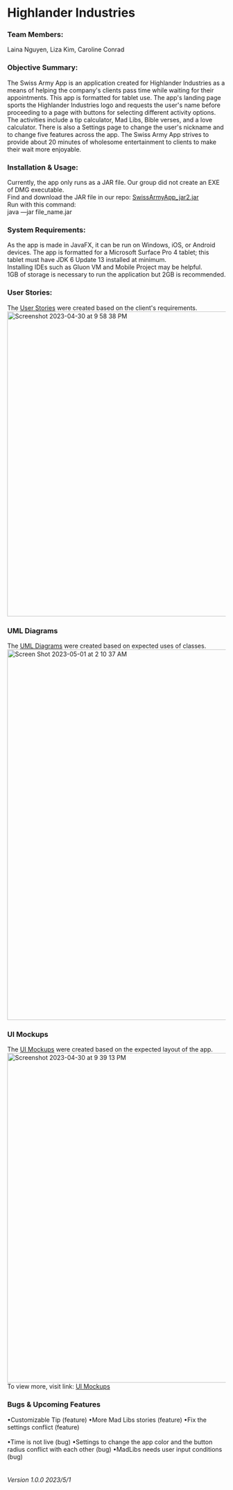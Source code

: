 # Highlander Industries
### Team Members:  
Laina Nguyen, Liza Kim, Caroline Conrad

### Objective Summary:
The Swiss Army App is an application created for Highlander Industries as a means of helping the company's clients pass time while waiting for their appointments. This app is formatted for tablet use. The app's landing page sports the Highlander Industries logo and requests the user's name before proceeding to a page with buttons for selecting different activity options. The activities include a tip calculator, Mad Libs, Bible verses, and a love calculator. There is also a Settings page to change the user's nickname and to change five features across the app. The Swiss Army App strives to provide about 20 minutes of wholesome entertainment to clients to make their wait more enjoyable. 

### Installation & Usage:
Currently, the app only runs as a JAR file. Our group did not create an EXE of DMG executable.<br/>
Find and download the JAR file in our repo: <a href=https://github.com/ElizavKim/SwissArmyApp_CC_EK_LN/tree/main/SwissArmyApp/out/artifacts/SwissArmyApp_jar2 target="_blank">SwissArmyApp_jar2.jar</a><br/>
Run with this command:<br/>
java  —jar file_name.jar <br/>


### System Requirements:
As the app is made in JavaFX, it can be run on Windows, iOS, or Android devices. The app is formatted for a Microsoft Surface Pro 4 tablet; this tablet must have JDK 6 Update 13 installed at minimum.<br />
Installing IDEs such as Gluon VM and Mobile Project may be helpful.<br />
1GB of storage is necessary to run the application but 2GB is recommended.

### User Stories:
The <a href="https://www.figma.com/file/wA9F2tL9kpyJ02dGjgbBEI/CIS-332%3A-Final-Proj-%7C-Swiss-Army-App?node-id=37-110" target="_blank">User Stories</a> were created based on the client's requirements.
<img width="702" alt="Screenshot 2023-04-30 at 9 58 38 PM" src="https://user-images.githubusercontent.com/78044530/235390091-01a209f8-9ef9-4250-ae93-affdc3eefc7a.png">

### UML Diagrams
The <a href="https://www.figma.com/file/wA9F2tL9kpyJ02dGjgbBEI/C>IS-332%3A-Final-Proj-%7C-Swiss-Army-App?node-id=28-110&t=SDeHwCu5MOkNYESU-0" target="_blank">UML Diagrams</a> were created based on expected uses of classes. <img width="853" alt="Screen Shot 2023-05-01 at 2 10 37 AM" src="https://user-images.githubusercontent.com/125468727/235415335-cb5a075b-fd16-4766-bade-367166119309.png">

### UI Mockups
The <a href="https://www.figma.com/file/wA9F2tL9kpyJ02dGjgbBEI/CIS-332%3A-Final-Proj-%7C-Swiss-Army-App?node-id=0-1&t=q5UQZMyribt1AIKf-0" target="_blank"> UI Mockups</a> were created based on the expected layout of the app.
<img width="759" alt="Screenshot 2023-04-30 at 9 39 13 PM" src="https://user-images.githubusercontent.com/78044530/235389739-b9fd9189-dc50-4726-9dfc-90b01c5fcde8.png"> <br />
To view more, visit link: <a href="https://www.figma.com/file/wA9F2tL9kpyJ02dGjgbBEI/CIS-332%3A-Final-Proj-%7C-Swiss-Army-App?node-id=0-1&t=q5UQZMyribt1AIKf-0" target="_blank"> UI Mockups</a>

### Bugs & Upcoming Features
•Customizable Tip (feature)
•More Mad Libs stories (feature)
•Fix the settings conflict (feature)<br/>
<br/>
•Time is not live (bug)
•Settings to change the app color and the button radius conflict with each other (bug)
•MadLibs needs user input conditions (bug)
<br/>
<br/>
###### Version 1.0.0 2023/5/1
